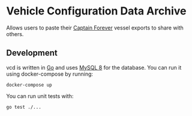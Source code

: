 # Vehicle Configuration Data Archive

Allows users to paste their [Captain Forever](http://captainforever.com) vessel exports to share with others.

## Development

vcd is written in [Go](https://golang.org) and uses [MySQL 8](https://www.mysql.com)
for the database. You can run it using docker-compose by running:

    docker-compose up

You can run unit tests with:

    go test ./...
